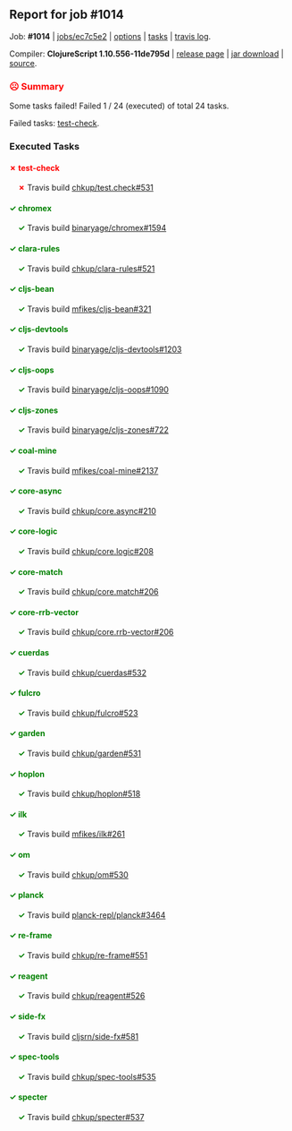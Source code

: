 ## Report for job #1014

Job: **#1014** | [jobs/ec7c5e2](https://github.com/cljs-oss/canary/commit/ec7c5e2af84b687e6e80fde67a537cde62277572) | [options](options.edn) | [tasks](tasks.edn) | [travis log](https://travis-ci.org/cljs-oss/canary/builds/557689417).

Compiler: **ClojureScript 1.10.556-11de795d** | [release page](https://github.com/cljs-oss/canary/releases/tag/r1.10.556-11de795d) | [jar download](https://github.com/cljs-oss/canary/releases/download/r1.10.556-11de795d/clojurescript-1.10.556-11de795d.jar) | [source](https://github.com/clojure/clojurescript/commit/11de795dc748e004d31474f11cf04e5fc58b5d24).

### <b style='color:red'>☹ Summary</b>

Some tasks failed! Failed 1 / 24 (executed) of total 24 tasks.

Failed tasks: [test-check](#-test-check).

### Executed Tasks

#### <b style='color:red'>&#x2717; test-check</b>
&nbsp;&nbsp;&nbsp;&nbsp;<b style='color:red'>&#x2717;</b> Travis build [chkup/test.check#531](https://travis-ci.org/chkup/test.check/builds/557690495)<br>

#### <b style='color:green'>&#x2713; chromex</b>
&nbsp;&nbsp;&nbsp;&nbsp;<b style='color:green'>&#x2713;</b> Travis build [binaryage/chromex#1594](https://travis-ci.org/binaryage/chromex/builds/557690234)<br>

#### <b style='color:green'>&#x2713; clara-rules</b>
&nbsp;&nbsp;&nbsp;&nbsp;<b style='color:green'>&#x2713;</b> Travis build [chkup/clara-rules#521](https://travis-ci.org/chkup/clara-rules/builds/557690240)<br>

#### <b style='color:green'>&#x2713; cljs-bean</b>
&nbsp;&nbsp;&nbsp;&nbsp;<b style='color:green'>&#x2713;</b> Travis build [mfikes/cljs-bean#321](https://travis-ci.org/mfikes/cljs-bean/builds/557690242)<br>

#### <b style='color:green'>&#x2713; cljs-devtools</b>
&nbsp;&nbsp;&nbsp;&nbsp;<b style='color:green'>&#x2713;</b> Travis build [binaryage/cljs-devtools#1203](https://travis-ci.org/binaryage/cljs-devtools/builds/557690248)<br>

#### <b style='color:green'>&#x2713; cljs-oops</b>
&nbsp;&nbsp;&nbsp;&nbsp;<b style='color:green'>&#x2713;</b> Travis build [binaryage/cljs-oops#1090](https://travis-ci.org/binaryage/cljs-oops/builds/557690250)<br>

#### <b style='color:green'>&#x2713; cljs-zones</b>
&nbsp;&nbsp;&nbsp;&nbsp;<b style='color:green'>&#x2713;</b> Travis build [binaryage/cljs-zones#722](https://travis-ci.org/binaryage/cljs-zones/builds/557690254)<br>

#### <b style='color:green'>&#x2713; coal-mine</b>
&nbsp;&nbsp;&nbsp;&nbsp;<b style='color:green'>&#x2713;</b> Travis build [mfikes/coal-mine#2137](https://travis-ci.org/mfikes/coal-mine/builds/557690262)<br>

#### <b style='color:green'>&#x2713; core-async</b>
&nbsp;&nbsp;&nbsp;&nbsp;<b style='color:green'>&#x2713;</b> Travis build [chkup/core.async#210](https://travis-ci.org/chkup/core.async/builds/557690286)<br>

#### <b style='color:green'>&#x2713; core-logic</b>
&nbsp;&nbsp;&nbsp;&nbsp;<b style='color:green'>&#x2713;</b> Travis build [chkup/core.logic#208](https://travis-ci.org/chkup/core.logic/builds/557690304)<br>

#### <b style='color:green'>&#x2713; core-match</b>
&nbsp;&nbsp;&nbsp;&nbsp;<b style='color:green'>&#x2713;</b> Travis build [chkup/core.match#206](https://travis-ci.org/chkup/core.match/builds/557690302)<br>

#### <b style='color:green'>&#x2713; core-rrb-vector</b>
&nbsp;&nbsp;&nbsp;&nbsp;<b style='color:green'>&#x2713;</b> Travis build [chkup/core.rrb-vector#206](https://travis-ci.org/chkup/core.rrb-vector/builds/557690344)<br>

#### <b style='color:green'>&#x2713; cuerdas</b>
&nbsp;&nbsp;&nbsp;&nbsp;<b style='color:green'>&#x2713;</b> Travis build [chkup/cuerdas#532](https://travis-ci.org/chkup/cuerdas/builds/557690342)<br>

#### <b style='color:green'>&#x2713; fulcro</b>
&nbsp;&nbsp;&nbsp;&nbsp;<b style='color:green'>&#x2713;</b> Travis build [chkup/fulcro#523](https://travis-ci.org/chkup/fulcro/builds/557690346)<br>

#### <b style='color:green'>&#x2713; garden</b>
&nbsp;&nbsp;&nbsp;&nbsp;<b style='color:green'>&#x2713;</b> Travis build [chkup/garden#531](https://travis-ci.org/chkup/garden/builds/557690369)<br>

#### <b style='color:green'>&#x2713; hoplon</b>
&nbsp;&nbsp;&nbsp;&nbsp;<b style='color:green'>&#x2713;</b> Travis build [chkup/hoplon#518](https://travis-ci.org/chkup/hoplon/builds/557690569)<br>

#### <b style='color:green'>&#x2713; ilk</b>
&nbsp;&nbsp;&nbsp;&nbsp;<b style='color:green'>&#x2713;</b> Travis build [mfikes/ilk#261](https://travis-ci.org/mfikes/ilk/builds/557690558)<br>

#### <b style='color:green'>&#x2713; om</b>
&nbsp;&nbsp;&nbsp;&nbsp;<b style='color:green'>&#x2713;</b> Travis build [chkup/om#530](https://travis-ci.org/chkup/om/builds/557690489)<br>

#### <b style='color:green'>&#x2713; planck</b>
&nbsp;&nbsp;&nbsp;&nbsp;<b style='color:green'>&#x2713;</b> Travis build [planck-repl/planck#3464](https://travis-ci.org/planck-repl/planck/builds/557690538)<br>

#### <b style='color:green'>&#x2713; re-frame</b>
&nbsp;&nbsp;&nbsp;&nbsp;<b style='color:green'>&#x2713;</b> Travis build [chkup/re-frame#551](https://travis-ci.org/chkup/re-frame/builds/557690378)<br>

#### <b style='color:green'>&#x2713; reagent</b>
&nbsp;&nbsp;&nbsp;&nbsp;<b style='color:green'>&#x2713;</b> Travis build [chkup/reagent#526](https://travis-ci.org/chkup/reagent/builds/557690468)<br>

#### <b style='color:green'>&#x2713; side-fx</b>
&nbsp;&nbsp;&nbsp;&nbsp;<b style='color:green'>&#x2713;</b> Travis build [cljsrn/side-fx#581](https://travis-ci.org/cljsrn/side-fx/builds/557690517)<br>

#### <b style='color:green'>&#x2713; spec-tools</b>
&nbsp;&nbsp;&nbsp;&nbsp;<b style='color:green'>&#x2713;</b> Travis build [chkup/spec-tools#535](https://travis-ci.org/chkup/spec-tools/builds/557690459)<br>

#### <b style='color:green'>&#x2713; specter</b>
&nbsp;&nbsp;&nbsp;&nbsp;<b style='color:green'>&#x2713;</b> Travis build [chkup/specter#537](https://travis-ci.org/chkup/specter/builds/557690409)<br>